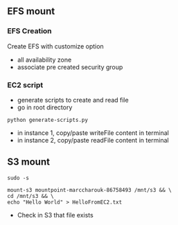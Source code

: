 ## EFS mount

### EFS Creation

Create EFS with customize option
* all availability zone
* associate pre created security group

### EC2 script

* generate scripts to create and read file
* go in root directory

```
python generate-scripts.py
```

* in instance 1, copy/paste writeFile content in terminal
* in instance 2, copy/paste readFile content in terminal

## S3 mount

```
sudo -s
```

```
mount-s3 mountpoint-marccharouk-86758493 /mnt/s3 && \
cd /mnt/s3 && \
echo "Hello World" > HelloFromEC2.txt
```

* Check in S3 that file exists